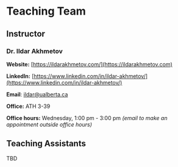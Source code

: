 # Teaching Team

## Instructor

### Dr. Ildar Akhmetov

**Website:** [https://ildarakhmetov.com/](https://ildarakhmetov.com)

**LinkedIn:** [https://www.linkedin.com/in/ildar-akhmetov/](https://www.linkedin.com/in/ildar-akhmetov/)

**Email**: ildar@ualberta.ca

**Office:** ATH 3-39

**Office hours:** Wednesday, 1:00 pm - 3:00 pm _(email to make an appointment outside office hours)_

## Teaching Assistants

TBD
